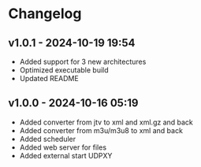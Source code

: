 # Changelog
## v1.0.1 - 2024-10-19 19:54
- Added support for 3 new architectures
- Optimized executable build
- Updated README

## v1.0.0 - 2024-10-16 05:19
- Added converter from jtv to xml and xml.gz and back
- Added converter from m3u/m3u8 to xml and back
- Added scheduler
- Added web server for files
- Added external start UDPXY